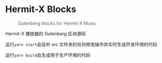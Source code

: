 # Hermit-X Blocks

> Gutenberg blocks for Hermit-X Music

Hermit-X 播放器的 Gutenberg 区块源码

运行`yarn start`会监听 src 文件夹的任何修改操作并实时生成开发环境的代码

运行`yarn build`会生成用于生产环境的代码
